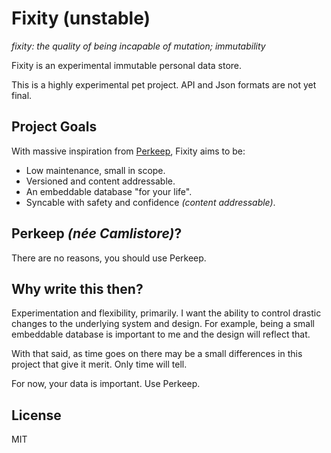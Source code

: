
# Fixity (unstable)

_fixity: the quality of being incapable of mutation; immutability_

Fixity is an experimental immutable personal data store.

This is a highly experimental pet project. API and Json formats are not
yet final.


## Project Goals

With massive inspiration from [Perkeep](https://perkeep.org),
Fixity aims to be:

- Low maintenance, small in scope.
- Versioned and content addressable.
- An embeddable database "for your life".
- Syncable with safety and confidence _(content addressable)_.


## Perkeep _(née Camlistore)_?

There are no reasons, you should use Perkeep.


## Why write this then?

Experimentation and flexibility, primarily. I want the ability
to control drastic changes to the underlying system and design.
For example, being a small embeddable database is important
to me and the design will reflect that.

With that said, as time goes on there may be a small differences
in this project that give it merit. Only time will tell.

For now, your data is important. Use Perkeep.


## License

MIT
